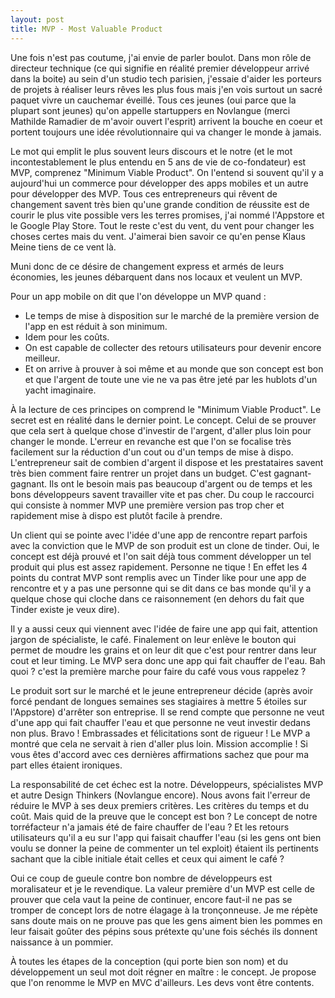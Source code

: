 ```yaml
---
layout: post
title: MVP - Most Valuable Product
---
```


Une fois n'est pas coutume, j'ai envie de parler boulot.
Dans mon rôle de directeur technique (ce qui signifie en réalité premier développeur arrivé dans la boite) au sein d'un studio tech parisien, j'essaie d'aider les porteurs de projets à réaliser leurs rêves les plus fous mais j'en vois surtout un sacré paquet vivre un cauchemar éveillé.
Tous ces jeunes (oui parce que la plupart sont jeunes) qu'on appelle startuppers en Novlangue (merci Mathilde Ramadier de m'avoir ouvert l'esprit) arrivent la bouche en coeur et portent toujours une idée révolutionnaire qui va changer le monde à jamais.

Le mot qui emplit le plus souvent leurs discours et le notre (et le mot incontestablement le plus entendu en 5 ans de vie de co-fondateur) est MVP, comprenez "Minimum Viable Product".
On l'entend si souvent qu'il y a aujourd'hui un commerce pour développer des apps mobiles et un autre pour développer des MVP.
Tous ces entrepreneurs qui rêvent de changement savent très bien qu'une grande condition de réussite est de courir le plus vite possible vers les terres promises, j'ai nommé l'Appstore et le Google Play Store. Tout le reste c'est du vent, du vent pour changer les choses certes mais du vent. J'aimerai bien savoir ce qu'en pense Klaus Meine tiens de ce vent là.

Muni donc de ce désire de changement express et armés de leurs économies, les jeunes débarquent dans nos locaux et veulent un MVP.

Pour un app mobile on dit que l'on développe un MVP quand :
- Le temps de mise à disposition sur le marché de la première version de l'app en est réduit à son minimum.
- Idem pour les coûts.
- On est capable de collecter des retours utilisateurs pour devenir encore meilleur.
- Et on arrive à prouver à soi même et au monde que son concept est bon et que l'argent de toute une vie ne va pas être jeté par les hublots d'un yacht imaginaire.

À la lecture de ces principes on comprend le "Minimum Viable Product".
Le secret est en réalité dans le dernier point. Le concept. Celui de se prouver que cela sert à quelque chose d'investir de l'argent, d'aller plus loin pour changer le monde.
L'erreur en revanche est que l'on se focalise très facilement sur la réduction d'un cout ou d'un temps de mise à dispo.
L'entrepreneur sait de combien d'argent il dispose et les prestataires savent très bien comment faire rentrer un projet dans un budget. C'est gagnant-gagnant. Ils ont le besoin mais pas beaucoup d'argent ou de temps et les bons développeurs savent travailler vite et pas cher. Du coup le raccourci qui consiste à nommer MVP une première version pas trop cher et rapidement mise à dispo est plutôt facile à prendre.

Un client qui se pointe avec l'idée d'une app de rencontre repart parfois avec la conviction que le MVP de son produit est un clone de tinder. Oui, le concept est déjà prouvé et l'on sait déjà tous comment développer un tel produit qui plus est assez rapidement. Personne ne tique !
En effet les 4 points du contrat MVP sont remplis avec un Tinder like pour une app de rencontre et y a pas une personne qui se dit dans ce bas monde qu'il y a quelque chose qui cloche dans ce raisonnement (en dehors du fait que Tinder existe je veux dire).

Il y a aussi ceux qui viennent avec l'idée de faire une app qui fait, attention jargon de spécialiste, le café. Finalement on leur enlève le bouton qui permet de moudre les grains et on leur dit que c'est pour rentrer dans leur cout et leur timing. Le MVP sera donc une app qui fait chauffer de l'eau. Bah quoi ? c'est la première marche pour faire du café vous vous rappelez ?

Le produit sort sur le marché et le jeune entrepreneur décide (après avoir forcé pendant de longues semaines ses stagiaires à mettre 5 étoiles sur l'Appstore) d'arrêter son entreprise. Il se rend compte que personne ne veut d'une app qui fait chauffer l'eau et que personne ne veut investir dedans non plus.
Bravo ! Embrassades et félicitations sont de rigueur ! Le MVP a montré que cela ne servait à rien d'aller plus loin. Mission accomplie ! Si vous êtes d'accord avec ces  dernières affirmations sachez que pour ma part elles étaient ironiques.

La responsabilité de cet échec est la notre. Développeurs, spécialistes MVP et autre Design Thinkers (Novlangue encore). Nous avons fait l'erreur de réduire le MVP à ses deux premiers critères. Les critères du temps et du coût. Mais quid de la preuve que le concept est bon ? Le concept de notre torréfacteur n'a jamais été de faire chauffer de l'eau ? Et les retours utilisateurs qu'il a eu sur l'app qui faisait chauffer l'eau (si les gens ont bien voulu se donner la peine de commenter un tel exploit) étaient ils pertinents sachant que la cible initiale était celles et ceux qui aiment le café ?

Oui ce coup de gueule contre bon nombre de développeurs est moralisateur et je le revendique. La valeur première d'un MVP est celle de prouver que cela vaut la peine de continuer, encore faut-il ne pas se tromper de concept lors de notre élagage à la tronçonneuse. Je me répète sans doute mais on ne prouve pas que les gens aiment bien les pommes en leur faisait goûter des pépins sous prétexte qu'une fois séchés ils donnent naissance à un pommier.

À toutes les étapes de la conception (qui porte bien son nom) et du développement un seul mot doit régner en maître : le concept. Je propose que l'on renomme le MVP en MVC d'ailleurs. Les devs vont être contents.  
